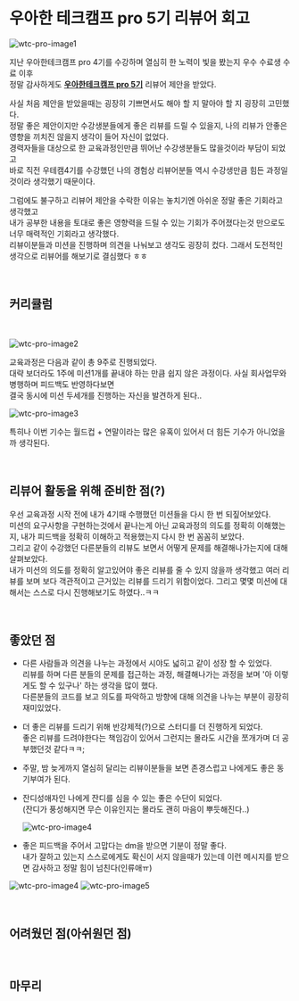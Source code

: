 # __우아한 테크캠프 pro 5기 리뷰어 회고__

![wtc-pro-image1](https://user-images.githubusercontent.com/28802545/209552506-228a4e7d-5d02-4e43-abc7-8631967477d5.jpeg)

지난 우아한테크캠프 pro 4기를 수강하며 열심히 한 노력이 빛을 봤는지 우수 수료생 수료 이후  
정말 감사하게도 [__우아한테크캠프 pro 5기__](https://edu.nextstep.camp/c/lqsBs7x0/) 리뷰어 제안을 받았다.

사실 처음 제안을 받았을때는 굉장히 기쁘면서도 해야 할 지 말아야 할 지 굉장히 고민했다.  
정말 좋은 제안이지만 수강생분들에게 좋은 리뷰를 드릴 수 있을지, 나의 리뷰가 안좋은 영향을 끼치진 않을지 생각이 들어 자신이 없었다.  
경력자들을 대상으로 한 교육과정인만큼 뛰어난 수강생분들도 많을것이라 부담이 되었고  
바로 직전 우테캠4기를 수강했던 나의 경험상 리뷰어분들 역시 수강생만큼 힘든 과정일것이라 생각했기 때문이다.

그럼에도 불구하고 리뷰어 제안을 수락한 이유는 놓치기엔 아쉬운 정말 좋은 기회라고 생각했고  
내가 공부한 내용을 토대로 좋은 영향력을 드릴 수 있는 기회가 주어졌다는것 만으로도 너무 매력적인 기회라고 생각했다.  
리뷰이분들과 미션을 진행하며 의견을 나눠보고 생각도 굉장히 컸다. 그래서 도전적인 생각으로 리뷰어를 해보기로 결심했다 ㅎㅎ

<br>

## __커리큘럼__

<br>

![wtc-pro-image2](https://user-images.githubusercontent.com/28802545/209554271-006dfc52-9d90-47dd-80a9-d776bd26ae0b.png)

교육과정은 다음과 같이 총 9주로 진행되었다.  
대략 보더라도 1주에 미션1개를 끝내야 하는 만큼 쉽지 않은 과정이다. 사실 회사업무와 병행하며 피드백도 반영하다보면  
결국 동시에 미션 두세개를 진행하는 자신을 발견하게 된다..

![wtc-pro-image3](https://user-images.githubusercontent.com/28802545/210038036-e2010955-1105-41c8-ba58-ff77e6435df6.jpeg)

특히나 이번 기수는 월드컵 + 연말이라는 많은 유혹이 있어서 더 힘든 기수가 아니었을까 생각된다.

<br>

## __리뷰어 활동을 위해 준비한 점(?)__

우선 교육과정 시작 전에 내가 4기때 수행했던 미션들을 다시 한 번 되짚어보았다.  
미션의 요구사항을 구현하는것에서 끝나는게 아닌 교육과정의 의도를 정확히 이해했는지, 내가 피드백을 정확히 이해하고 적용했는지 다시 한 번 꼼꼼히 보았다.  
그리고 같이 수강했던 다른분들의 리뷰도 보면서 어떻게 문제를 해결해나가는지에 대해 살펴보았다.  
내가 미션의 의도를 정확히 알고있어야 좋은 리뷰를 줄 수 있지 않을까 생각했고 여러 리뷰를 보며 보다 객관적이고 근거있는 리뷰를 드리기 위함이었다.
그리고 몇몇 미션에 대해서는 스스로 다시 진행해보기도 하였다..ㅋㅋ

<br>

## __좋았던 점__

- 다른 사람들과 의견을 나누는 과정에서 시야도 넓히고 같이 성장 할 수 있었다.  
리뷰를 하며 다른 분들의 문제를 접근하는 과정, 해결해나가는 과정을 보며 '아 이렇게도 할 수 있구나' 하는 생각을 많이 했다.  
다른분들의 코드를 보고 의도를 파악하고 방향에 대해 의견을 나누는 부분이 굉장히 재미있었다.

- 더 좋은 리뷰를 드리기 위해 반강제적(?)으로 스터디를 더 진행하게 되었다.  
좋은 리뷰를 드려야한다는 책임감이 있어서 그런지는 몰라도 시간을 쪼개가며 더 공부했던것 같다ㅋㅋ;

- 주말, 밤 늦게까지 열심히 달리는 리뷰이분들을 보면 존경스럽고 나에게도 좋은 동기부여가 된다.

- 잔디성애자인 나에게 잔디를 심을 수 있는 좋은 수단이 되었다.  
(잔디가 풍성해지면 무슨 이유인지는 몰라도 괜히 마음이 뿌듯해진다..)

    ![wtc-pro-image4](https://user-images.githubusercontent.com/28802545/210043967-cd839d8e-bd47-4fb2-bc0b-374a9c4b22a2.png)

- 좋은 피드백을 주어서 고맙다는 dm을 받으면 기분이 정말 좋다.  
내가 잘하고 있는지 스스로에게도 확신이 서지 않을때가 있는데 이런 메시지를 받으면 감사하고 정말 힘이 넘친다(인류애ㅠ)

![wtc-pro-image4](https://user-images.githubusercontent.com/28802545/210044682-1725fcaa-1ee4-468a-b634-ff9c99f9247c.png)
![wtc-pro-image5](https://user-images.githubusercontent.com/28802545/210044687-7ec006ce-6ee4-4898-98ad-38a70948f2f3.png)

<br>

## __어려웠던 점(아쉬원던 점)__

<br>

## __마무리__
